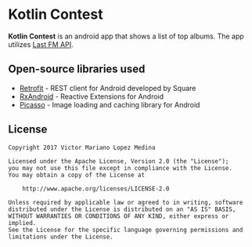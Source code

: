 # Kotlin Contest

**Kotlin Contest** is an android app that shows a list of top albums. The app utilizes [Last FM API](http://www.last.fm/api).

## Open-source libraries used

- [Retrofit](https://github.com/square/retrofit/) - REST client for Android developed by Square
- [RxAndroid](https://github.com/ReactiveX/RxAndroid/) - Reactive Extensions for Android
- [Picasso](https://github.com/square/picasso/) - Image loading and caching library for Android

## License

    Copyright 2017 Victor Mariano Lopez Medina

    Licensed under the Apache License, Version 2.0 (the "License");
    you may not use this file except in compliance with the License.
    You may obtain a copy of the License at

        http://www.apache.org/licenses/LICENSE-2.0

    Unless required by applicable law or agreed to in writing, software
    distributed under the License is distributed on an "AS IS" BASIS,
    WITHOUT WARRANTIES OR CONDITIONS OF ANY KIND, either express or implied.
    See the License for the specific language governing permissions and
    limitations under the License.
